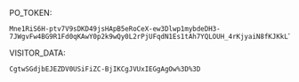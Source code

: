 PO_TOKEN:
```
Mne1RiS6H-ptv7V9sDKD49jsHApB5eRoCeX-ew3Dlwp1mybdeDH3-7JWgvFw4BG9R1Fd0qKAwY0p2k9wQy0L2rPjUFqdN1Es1tAh7YQLOUH_4rKjyaiN8fKJKkLTHCB0FjsesMyWQgCKVGMTe4aSpMc54FEZv1Xizg==
```
VISITOR_DATA:
```
CgtwSGdjbEJEZDV0USiFiZC-BjIKCgJVUxIEGgAgOw%3D%3D
```
